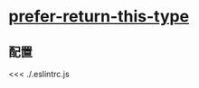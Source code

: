 # [prefer-return-this-type](https://typescript-eslint.io/rules/prefer-return-this-type)

## 配置

<<< ./.eslintrc.js
